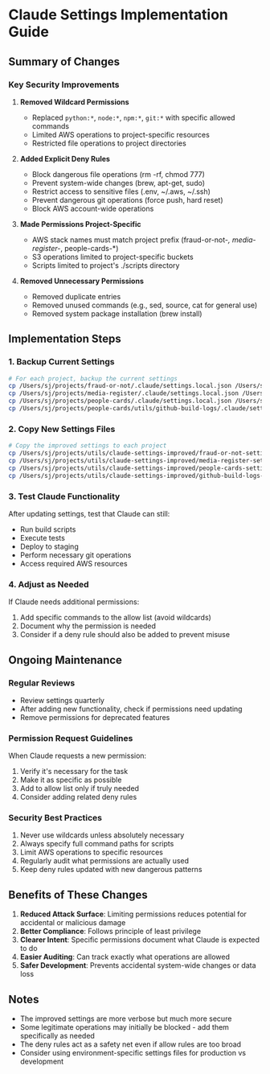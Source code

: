 # Claude Settings Implementation Guide

## Summary of Changes

### Key Security Improvements

1. **Removed Wildcard Permissions**
   - Replaced `python:*`, `node:*`, `npm:*`, `git:*` with specific allowed commands
   - Limited AWS operations to project-specific resources
   - Restricted file operations to project directories

2. **Added Explicit Deny Rules**
   - Block dangerous file operations (rm -rf, chmod 777)
   - Prevent system-wide changes (brew, apt-get, sudo)
   - Restrict access to sensitive files (.env, ~/.aws, ~/.ssh)
   - Prevent dangerous git operations (force push, hard reset)
   - Block AWS account-wide operations

3. **Made Permissions Project-Specific**
   - AWS stack names must match project prefix (fraud-or-not-_, media-register-_, people-cards-\*)
   - S3 operations limited to project-specific buckets
   - Scripts limited to project's ./scripts directory

4. **Removed Unnecessary Permissions**
   - Removed duplicate entries
   - Removed unused commands (e.g., sed, source, cat for general use)
   - Removed system package installation (brew install)

## Implementation Steps

### 1. Backup Current Settings

```bash
# For each project, backup the current settings
cp /Users/sj/projects/fraud-or-not/.claude/settings.local.json /Users/sj/projects/fraud-or-not/.claude/settings.local.json.backup
cp /Users/sj/projects/media-register/.claude/settings.local.json /Users/sj/projects/media-register/.claude/settings.local.json.backup
cp /Users/sj/projects/people-cards/.claude/settings.local.json /Users/sj/projects/people-cards/.claude/settings.local.json.backup
cp /Users/sj/projects/people-cards/utils/github-build-logs/.claude/settings.local.json /Users/sj/projects/people-cards/utils/github-build-logs/.claude/settings.local.json.backup
```

### 2. Copy New Settings Files

```bash
# Copy the improved settings to each project
cp /Users/sj/projects/utils/claude-settings-improved/fraud-or-not-settings.local.json /Users/sj/projects/fraud-or-not/.claude/settings.local.json
cp /Users/sj/projects/utils/claude-settings-improved/media-register-settings.local.json /Users/sj/projects/media-register/.claude/settings.local.json
cp /Users/sj/projects/utils/claude-settings-improved/people-cards-settings.local.json /Users/sj/projects/people-cards/.claude/settings.local.json
cp /Users/sj/projects/utils/claude-settings-improved/github-build-logs-settings.local.json /Users/sj/projects/people-cards/utils/github-build-logs/.claude/settings.local.json
```

### 3. Test Claude Functionality

After updating settings, test that Claude can still:

- Run build scripts
- Execute tests
- Deploy to staging
- Perform necessary git operations
- Access required AWS resources

### 4. Adjust as Needed

If Claude needs additional permissions:

1. Add specific commands to the allow list (avoid wildcards)
2. Document why the permission is needed
3. Consider if a deny rule should also be added to prevent misuse

## Ongoing Maintenance

### Regular Reviews

- Review settings quarterly
- After adding new functionality, check if permissions need updating
- Remove permissions for deprecated features

### Permission Request Guidelines

When Claude requests a new permission:

1. Verify it's necessary for the task
2. Make it as specific as possible
3. Add to allow list only if truly needed
4. Consider adding related deny rules

### Security Best Practices

1. Never use wildcards unless absolutely necessary
2. Always specify full command paths for scripts
3. Limit AWS operations to specific resources
4. Regularly audit what permissions are actually used
5. Keep deny rules updated with new dangerous patterns

## Benefits of These Changes

1. **Reduced Attack Surface**: Limiting permissions reduces potential for accidental or malicious damage
2. **Better Compliance**: Follows principle of least privilege
3. **Clearer Intent**: Specific permissions document what Claude is expected to do
4. **Easier Auditing**: Can track exactly what operations are allowed
5. **Safer Development**: Prevents accidental system-wide changes or data loss

## Notes

- The improved settings are more verbose but much more secure
- Some legitimate operations may initially be blocked - add them specifically as needed
- The deny rules act as a safety net even if allow rules are too broad
- Consider using environment-specific settings files for production vs development
